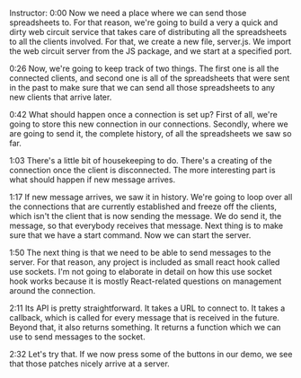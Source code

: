 Instructor: 0:00 Now we need a place where we can send those spreadsheets to. For that reason, we're going to build a very a quick and dirty web circuit service that takes care of distributing all the spreadsheets to all the clients involved. For that, we create a new file, server.js. We import the web circuit server from the JS package, and we start at a specified port.

0:26 Now, we're going to keep track of two things. The first one is all the connected clients, and second one is all of the spreadsheets that were sent in the past to make sure that we can send all those spreadsheets to any new clients that arrive later.

0:42 What should happen once a connection is set up? First of all, we're going to store this new connection in our connections. Secondly, where we are going to send it, the complete history, of all the spreadsheets we saw so far.

1:03 There's a little bit of housekeeping to do. There's a creating of the connection once the client is disconnected. The more interesting part is what should happen if new message arrives.

1:17 If new message arrives, we saw it in history. We're going to loop over all the connections that are currently established and freeze off the clients, which isn't the client that is now sending the message. We do send it, the message, so that everybody receives that message. Next thing is to make sure that we have a start command. Now we can start the server.

1:50 The next thing is that we need to be able to send messages to the server. For that reason, any project is included as small react hook called use sockets. I'm not going to elaborate in detail on how this use socket hook works because it is mostly React-related questions on management around the connection.

2:11 Its API is pretty straightforward. It takes a URL to connect to. It takes a callback, which is called for every message that is received in the future. Beyond that, it also returns something. It returns a function which we can use to send messages to the socket.

2:32 Let's try that. If we now press some of the buttons in our demo, we see that those patches nicely arrive at a server.

